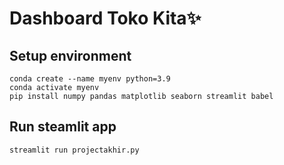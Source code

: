 # Dashboard Toko Kita✨

## Setup environment

```
conda create --name myenv python=3.9
conda activate myenv
pip install numpy pandas matplotlib seaborn streamlit babel
```

## Run steamlit app

```
streamlit run projectakhir.py
```
